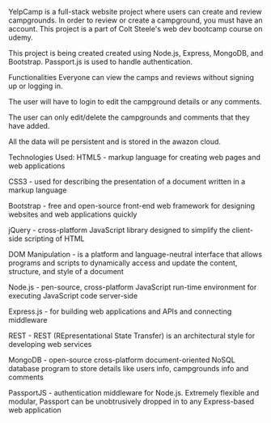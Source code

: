 YelpCamp is a full-stack website project where users can create and review campgrounds. In order to review or create a campground, you must have an account. This project is a part of Colt Steele's web dev bootcamp course on udemy.

This project is being created created using Node.js, Express, MongoDB, and Bootstrap. Passport.js is used to handle authentication.

Functionalities
Everyone can view the camps and reviews without signing up or logging in.

The user will have to login to edit the campground details or any comments.

The user can only edit/delete the campgrounds and comments that they have added.

All the data will pe persistent and is stored in the awazon cloud.

Technologies Used:
HTML5 - markup language for creating web pages and web applications

CSS3 - used for describing the presentation of a document written in a markup language

Bootstrap - free and open-source front-end web framework for designing websites and web applications quickly

jQuery - cross-platform JavaScript library designed to simplify the client-side scripting of HTML

DOM Manipulation - is a platform and language-neutral interface that allows programs and scripts to dynamically access and update the content, structure, and style of a document

Node.js - pen-source, cross-platform JavaScript run-time environment for executing JavaScript code server-side

Express.js - for building web applications and APIs and connecting middleware

REST - REST (REpresentational State Transfer) is an architectural style for developing web services

MongoDB - open-source cross-platform document-oriented NoSQL database program to store details like users info, campgrounds info and comments

PassportJS - authentication middleware for Node.js. Extremely flexible and modular, Passport can be unobtrusively dropped in to any Express-based web application
